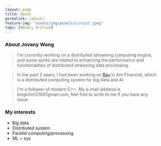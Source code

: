 ```yaml
---
layout: page
title: About
permalink: /about/
feature-img: "assets/img/pexels/circuit.jpeg"
tags: [About, Archive]
---
```



### About Jovany Wang
> I'm currently working on a distributed streaming computing engine, and some works are related to enhancing the performance and functionalities of distributed streaming data processing.

> In the past 2 years, I had been working on [Ray](https://github.com/ray-project/ray) in Ant Financial, which is a distributed computing system for big data and AI.

> I'm a follower of modern C++. My e-mail address is kingchin1218ATgmail.com, feel free to write to me if you have any issue.

### My interests
* Big data
* Distributed system
* Parallel computing/processing
* ML + sys
